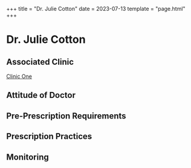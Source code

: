 +++
title = "Dr. Julie Cotton"
date = 2023-07-13
template = "page.html"
+++

# Dr. Julie Cotton
## Associated Clinic
[Clinic One](...\clinics\clinics-template.md)
## Attitude of Doctor
## Pre-Prescription Requirements
## Prescription Practices
## Monitoring
